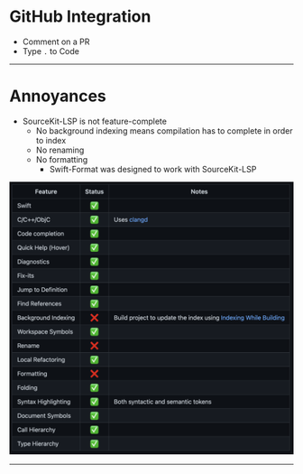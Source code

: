 # GitHub Integration

- Comment on a PR
- Type `.` to Code

---

# Annoyances

* SourceKit-LSP is not feature-complete
  * No background indexing means compilation has to complete in order to index
  * No renaming
  * No formatting
    * Swift-Format was designed to work with SourceKit-LSP

![right, fit](Images/SourceKit-LSPStatus.png)

---

<!-- ![100%](Images/NoEditorSymbolsError.png)
![100%](Images/SourceKit-LSPError.png) -->
